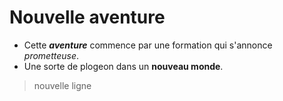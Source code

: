# Nouvelle aventure
 - Cette ***aventure*** commence par une formation qui s'annonce *prometteuse*.
 - Une sorte de plogeon dans un **nouveau monde**.  

> nouvelle ligne 

